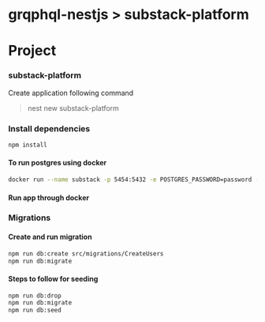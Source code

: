 # grqphql-nestjs > substack-platform
# Project

### substack-platform
Create application following command

  > nest new substack-platform

### Install dependencies

```bash
npm install
```

#### To run postgres using docker
 ```bash
docker run --name substack -p 5454:5432 -e POSTGRES_PASSWORD=password -e POSTGRES_USER=substack -d postgres
```
#### Run app through docker

### Migrations
#### Create and run migration

```bash
npm run db:create src/migrations/CreateUsers 
npm run db:migrate
```
#### Steps to follow for seeding

```bash
npm run db:drop
npm run db:migrate
npm run db:seed
```